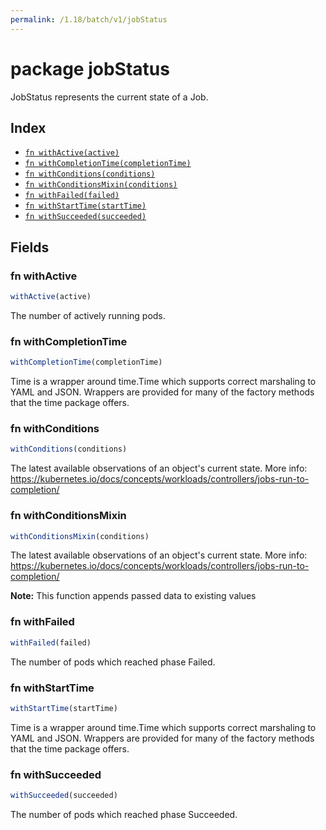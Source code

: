 ```yaml
---
permalink: /1.18/batch/v1/jobStatus
---
```


# package jobStatus

JobStatus represents the current state of a Job.

## Index

* [`fn withActive(active)`](#fn-withactive)
* [`fn withCompletionTime(completionTime)`](#fn-withcompletiontime)
* [`fn withConditions(conditions)`](#fn-withconditions)
* [`fn withConditionsMixin(conditions)`](#fn-withconditionsmixin)
* [`fn withFailed(failed)`](#fn-withfailed)
* [`fn withStartTime(startTime)`](#fn-withstarttime)
* [`fn withSucceeded(succeeded)`](#fn-withsucceeded)

## Fields

### fn withActive

```ts
withActive(active)
```

The number of actively running pods.

### fn withCompletionTime

```ts
withCompletionTime(completionTime)
```

Time is a wrapper around time.Time which supports correct marshaling to YAML and JSON.  Wrappers are provided for many of the factory methods that the time package offers.

### fn withConditions

```ts
withConditions(conditions)
```

The latest available observations of an object's current state. More info: https://kubernetes.io/docs/concepts/workloads/controllers/jobs-run-to-completion/

### fn withConditionsMixin

```ts
withConditionsMixin(conditions)
```

The latest available observations of an object's current state. More info: https://kubernetes.io/docs/concepts/workloads/controllers/jobs-run-to-completion/

**Note:** This function appends passed data to existing values

### fn withFailed

```ts
withFailed(failed)
```

The number of pods which reached phase Failed.

### fn withStartTime

```ts
withStartTime(startTime)
```

Time is a wrapper around time.Time which supports correct marshaling to YAML and JSON.  Wrappers are provided for many of the factory methods that the time package offers.

### fn withSucceeded

```ts
withSucceeded(succeeded)
```

The number of pods which reached phase Succeeded.